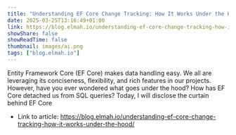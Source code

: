```yaml
---
title: "Understanding EF Core Change Tracking: How It Works Under the Hood"
date: 2025-03-25T13:16:49+01:00
link: https://blog.elmah.io/understanding-ef-core-change-tracking-how-it-works-under-the-hood/
showShare: false
showReadTime: false
thumbnail: images/ai.png
tags: ["blog.elmah.io"]
---
```

Entity Framework Core (EF Core) makes data handling easy. We all are leveraging its conciseness, flexibility, and rich features in our projects. However, have you ever wondered what goes under the hood? How has EF Core detached us from SQL queries? Today, I will disclose the curtain behind EF Core

- Link to article: https://blog.elmah.io/understanding-ef-core-change-tracking-how-it-works-under-the-hood/